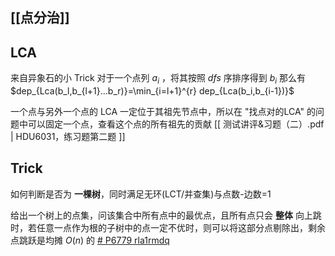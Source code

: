 ## [[点分治]]

## LCA

来自异象石的小 Trick
对于一个点列 $a_i$ ，将其按照 $dfs$ 序排序得到 $b_i$ 
那么有 $dep_{Lca(b_l,b_{l+1}...b_r)}=\min_{i=l+1}^{r} dep_{Lca(b_i,b_{i-1})}$ 

一个点与另外一个点的 LCA 一定位于其祖先节点中，所以在 "找点对的LCA" 的问题中可以固定一个点，查看这个点的所有祖先的贡献 [[ 测试讲评&习题（二）.pdf | HDU6031，练习题第二题 ]]
## Trick

如何判断是否为 **一棵树**，同时满足无环(LCT/并查集)与点数-边数=1 

给出一个树上的点集，问该集合中所有点中的最优点，且所有点只会 **整体** 向上跳时，若任意一点作为根的子树中的点一定不优时，则可以将这部分点剔除出，剩余点跳跃是均摊 $O(n)$ 的 [# P6779  rla1rmdq](https://www.luogu.com.cn/problem/P6779)

